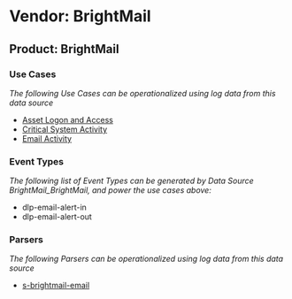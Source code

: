 Vendor: BrightMail
==================
Product: BrightMail
-------------------

### Use Cases

_The following Use Cases can be operationalized using log data from this data source_

* [Asset Logon and Access](../UseCases/usecase_asset_logon_and_access.md)
* [Critical System Activity](../UseCases/usecase_critical_system_activity.md)
* [Email Activity](../UseCases/usecase_email_activity.md)


### Event Types

_The following list of Event Types can be generated by Data Source BrightMail_BrightMail, and power the use cases above:_

- dlp-email-alert-in
- dlp-email-alert-out


### Parsers

_The following Parsers can be operationalized using log data from this data source_

* [s-brightmail-email](../Parsers/parserContent_s-brightmail-email.md)
